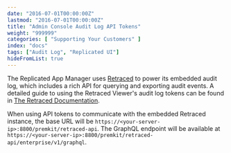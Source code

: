 ```yaml
---
date: "2016-07-01T00:00:00Z"
lastmod: "2016-07-01T00:00:00Z"
title: "Admin Console Audit Log API Tokens"
weight: "999999"
categories: [ "Supporting Your Customers" ]
index: "docs"
tags: ["Audit Log", "Replicated UI"]
hideFromList: true
---
```


The Replicated App Manager uses [Retraced](https://preview.retraced.io) to power its embedded audit log, which includes a rich API for querying and exporting audit events. A detailed guide to using the Retraced Viewer's audit log tokens can be found in [The Retraced Documentation](https://preview.retraced.io/documentation/exposing-retraced-data/enterprise-api/).

When using API tokens to communicate with the embedded Retraced instance, the base URL will be `https://<your-server-ip>:8800/premkit/retraced-api`. The GraphQL endpoint will be available at `https://<your-server-ip>:8800/premkit/retraced-api/enterprise/v1/graphql`.
